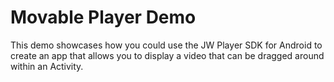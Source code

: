 # Movable Player Demo

This demo showcases how you could use the JW Player SDK for Android to create an
app that allows you to display a video that can be dragged around within an Activity.
